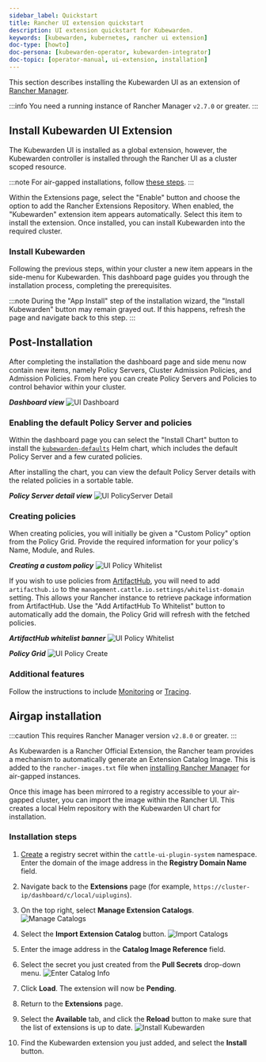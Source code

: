 ```yaml
---
sidebar_label: Quickstart
title: Rancher UI extension quickstart
description: UI extension quickstart for Kubewarden.
keywords: [kubewarden, kubernetes, rancher ui extension]
doc-type: [howto]
doc-persona: [kubewarden-operator, kubewarden-integrator]
doc-topic: [operator-manual, ui-extension, installation]
---
```


<head>
  <link rel="canonical" href="https://docs.kubewarden.io/howtos/ui-extension/install"/>
</head>

This section describes installing the Kubewarden UI as an extension of
[Rancher Manager](https://github.com/rancher/rancher).

:::info
You need a running instance of Rancher Manager `v2.7.0` or greater.
:::

## Install Kubewarden UI Extension

The Kubewarden UI is installed as a global extension,
however,
the Kubewarden controller is installed through the Rancher UI as a cluster scoped resource.

:::note
For air-gapped installations, follow [these steps](../airgap/02-install.md).
:::

Within the Extensions page,
select the "Enable" button and choose the option to add the Rancher Extensions Repository.
When enabled, the "Kubewarden" extension item appears automatically.
Select this item to install the extension.
Once installed, you can install Kubewarden into the required cluster.

### Install Kubewarden

Following the previous steps, within your cluster a new item appears in the side-menu for Kubewarden.
This dashboard page guides you through the installation process, completing the prerequisites.

:::note
During the "App Install" step of the installation wizard,
the "Install Kubewarden" button may remain grayed out.
If this happens, refresh the page and navigate back to this step.
:::

## Post-Installation

After completing the installation the dashboard page and side menu now contain new items,
namely Policy Servers, Cluster Admission Policies, and Admission Policies.
From here you can create Policy Servers and Policies to control behavior within your cluster.

___Dashboard view___
![UI Dashboard](/img/ui_dashboard.png)

### Enabling the default Policy Server and policies

Within the dashboard page you can select the "Install Chart" button to install the
[`kubewarden-defaults`](https://github.com/kubewarden/helm-charts/tree/main/charts/kubewarden-defaults)
Helm chart,
which includes the default Policy Server and a few curated policies.

After installing the chart, you can view the default Policy Server details with the related policies in a sortable table.

___Policy Server detail view___
![UI PolicyServer Detail](/img/ui_policyserver_detail.png)

### Creating policies

When creating policies, you will initially be given a "Custom Policy" option from the Policy Grid.
Provide the required information for your policy's Name, Module, and Rules.

___Creating a custom policy___ 
![UI Policy Whitelist](/img/ui_policy_custom.png)

If you wish to use policies from [ArtifactHub](https://artifacthub.io/packages/search?kind=13),
you will need to add `artifacthub.io` to the `management.cattle.io.settings/whitelist-domain` setting.
This allows your Rancher instance to retrieve package information from ArtifactHub.
Use the "Add ArtifactHub To Whitelist" button to automatically add the domain,
the Policy Grid will refresh with the fetched policies.

___ArtifactHub whitelist banner___ 
![UI Policy Whitelist](/img/ui_policy_whitelist.png)

___Policy Grid___
![UI Policy Create](/img/ui_policy_create.png)

### Additional features

Follow the instructions to include [Monitoring](./02-metrics.md) or [Tracing](./03-tracing.md).

## Airgap installation

:::caution
This requires Rancher Manager version `v2.8.0` or greater.
:::

As Kubewarden is a Rancher Official Extension,
the Rancher team provides a mechanism to automatically generate an Extension Catalog Image.
This is added to the `rancher-images.txt` file when
[installing Rancher Manager](https://ranchermanager.docs.rancher.com/getting-started/installation-and-upgrade/other-installation-methods/air-gapped-helm-cli-install/publish-images#1-find-the-required-assets-for-your-rancher-version)
for air-gapped instances.

Once this image has been mirrored to a registry accessible to your air-gapped cluster,
you can import the image within the Rancher UI.
This creates a local Helm repository with the Kubewarden UI chart for installation.

### Installation steps

1. [Create](https://ranchermanager.docs.rancher.com/how-to-guides/new-user-guides/kubernetes-resources-setup/secrets)
a registry secret within the `cattle-ui-plugin-system` namespace.
Enter the domain of the image address in the __Registry Domain Name__ field.

1. Navigate back to the __Extensions__ page
(for example, `https://cluster-ip/dashboard/c/local/uiplugins`).

1. On the top right, select __Manage Extension Catalogs__.
![Manage Catalogs](/img/ui_airgap_01.png)

1. Select the __Import Extension Catalog__ button.
![Import Catalogs](/img/ui_airgap_02.png)

1. Enter the image address in the __Catalog Image Reference__ field.

1. Select the secret you just created from the __Pull Secrets__ drop-down menu.
![Enter Catalog Info](/img/ui_airgap_03.png)

1. Click __Load__. The extension will now be __Pending__.

1. Return to the __Extensions__ page.

1. Select the __Available__ tab,
and click the __Reload__ button to make sure that the list of extensions is up to date.
![Install Kubewarden](/img/ui_airgap_04.png)

1. Find the Kubewarden extension you just added, and select the __Install__ button.
